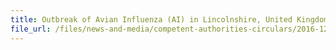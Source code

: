 ```yaml
---
title: Outbreak of Avian Influenza (AI) in Lincolnshire, United Kingdom 
file_url: /files/news-and-media/competent-authorities-circulars/2016-12-20-CA.pdf
---
```

